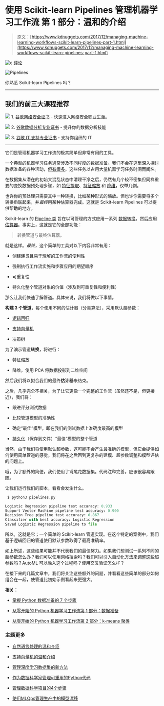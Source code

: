 # 使用 Scikit-learn Pipelines 管理机器学习工作流 第 1 部分：温和的介绍

> 原文：[https://www.kdnuggets.com/2017/12/managing-machine-learning-workflows-scikit-learn-pipelines-part-1.html](https://www.kdnuggets.com/2017/12/managing-machine-learning-workflows-scikit-learn-pipelines-part-1.html)

![c](../Images/3d9c022da2d331bb56691a9617b91b90.png) [评论](#comments)

![Pipelines](../Images/b8b9b0bbf09b0e456ffbdb9febbe3581.png)

你熟悉 Scikit-learn Pipelines 吗？

* * *

## 我们的前三大课程推荐

![](../Images/0244c01ba9267c002ef39d4907e0b8fb.png) 1\. [谷歌网络安全证书](https://www.kdnuggets.com/google-cybersecurity) - 快速进入网络安全职业生涯。

![](../Images/e225c49c3c91745821c8c0368bf04711.png) 2\. [谷歌数据分析专业证书](https://www.kdnuggets.com/google-data-analytics) - 提升你的数据分析技能

![](../Images/0244c01ba9267c002ef39d4907e0b8fb.png) 3\. [谷歌 IT 支持专业证书](https://www.kdnuggets.com/google-itsupport) - 支持你组织的 IT

* * *

它们是管理机器学习工作流的极其简单但非常有用的工具。

一个典型的机器学习任务通常涉及不同程度的数据准备。我们不会在这里深入探讨数据准备的各种活动，[但有很多](https://2017/06/7-steps-mastering-data-preparation-python.html)。这些任务以占用大量机器学习任务时间而闻名。

在数据集从潜在的初始大混乱状态中清理干净之后，仍然有几个较不密集但同样重要的变换数据预处理步骤，如 [特征提取](https://en.wikipedia.org/wiki/Feature_extraction)、[特征缩放](https://en.wikipedia.org/wiki/Feature_scaling) 和 [降维](https://en.wikipedia.org/wiki/Dimensionality_reduction)，仅举几例。

也许你的预处理只需要其中一种转换，比如某种形式的缩放。但也许你需要将多个转换串联起来，并*最终*用某种估算器完成。这就是 Scikit-learn Pipelines 可以提供帮助的地方。

Scikit-learn 的 [Pipeline 类](http://scikit-learn.org/stable/modules/generated/sklearn.pipeline.Pipeline.html) 旨在以可管理的方式应用一系列 [数据转换](http://scikit-learn.org/stable/data_transforms.html)，然后应用 [估算器](http://scikit-learn.org/stable/tutorial/machine_learning_map/index.html)。事实上，这就是它的全部功能：

> 转换管道与最终估算器。

就是这样。*最终*，这个简单的工具对以下内容非常有用：

+   创建连贯且易于理解的工作流的便利性

+   强制执行工作流实施和步骤应用的期望顺序

+   可重复性

+   持久化整个管道对象的价值（涉及到可重复性和便利性）

那么让我们快速了解管道。具体来说，我们将做以下事情。

**构建 3 个管道**，每个使用不同的估计器（分类算法），采用默认超参数：

+   [逻辑回归](http://scikit-learn.org/stable/modules/generated/sklearn.linear_model.LogisticRegression.html)

+   [支持向量机](http://scikit-learn.org/stable/modules/svm.html)

+   [决策树](http://scikit-learn.org/stable/modules/tree.html)

为了演示管道**转换**，将进行：

+   特征缩放

+   降维，使用 PCA 将数据投影到二维空间

然后我们将以拟合我们的最终**估计器**来结束。

之后，几乎完全不相关，为了让它更像一个完整的工作流（虽然还不是，但更接近），我们将：

+   跟进评分测试数据

+   比较管道模型的准确性

+   确定“最佳”模型，即在我们的测试数据上准确度最高的模型

+   [持久化](http://scikit-learn.org/stable/modules/model_persistence.html)（保存到文件）“最佳”模型的整个管道

当然，由于我们将使用默认超参数，这可能不会产生最准确的模型，但它会提供如何使用简单管道的感觉。我们将在之后回到更复杂的建模、超参数调整和模型评估的问题上。

哦，为了额外的简便，我们使用了鸢尾花数据集。代码注释完善，应该很容易跟随。

让我们运行我们的脚本，看看会发生什么。

```py
 $ python3 pipelines.py
```

```py
Logistic Regression pipeline test accuracy: 0.933
Support Vector Machine pipeline test accuracy: 0.900
Decision Tree pipeline test accuracy: 0.867
Classifier with best accuracy: Logistic Regression
Saved Logistic Regression pipeline to file
```

所以，这就是它；一个简单的 Scikit-learn 管道实现。在这个特定的案例中，我们基于逻辑回归的管道使用默认参数取得了最高准确率。

如上所述，这些结果可能并不代表我们的最佳努力。如果我们想测试一系列不同的超参数怎么办？我们可以使用网格搜索吗？我们可以引入自动化方法来调整这些超参数吗？AutoML 可以融入这个过程吗？使用交叉验证怎么样？

在接下来的几篇文章中，我们将关注这些额外的问题，并看看这些简单的部分如何组合在一起，使管道比初始示例看起来更强大。

**相关：**

+   [掌握 Python 数据准备的 7 个步骤](/2017/06/7-steps-mastering-data-preparation-python.html)

+   [从零开始的 Python 机器学习工作流第 1 部分：数据准备](/2017/05/machine-learning-workflows-python-scratch-part-1.html)

+   [从零开始的 Python 机器学习工作流第 2 部分：k-means 聚类](/2017/06/machine-learning-workflows-python-scratch-part-2.html)

### 主题更多

+   [自然语言处理的温和介绍](https://www.kdnuggets.com/2022/06/gentle-introduction-natural-language-processing.html)

+   [支持向量机的温和介绍](https://www.kdnuggets.com/2023/07/gentle-introduction-support-vector-machines.html)

+   [管理深度学习数据集的新方法](https://www.kdnuggets.com/2022/03/new-way-managing-deep-learning-datasets.html)

+   [作为数据科学家管理可重用的Python代码](https://www.kdnuggets.com/2021/06/managing-reusable-python-code-data-scientist.html)

+   [管理数据科学项目的4个步骤](https://www.kdnuggets.com/2022/05/4-steps-managing-data-science-project.html)

+   [使用MLOps管理生产中的模型漂移](https://www.kdnuggets.com/2023/05/managing-model-drift-production-mlops.html)
